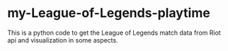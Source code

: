 # my-League-of-Legends-playtime
This is a python code to get the League of Legends match data from Riot api and visualization in some aspects. 
